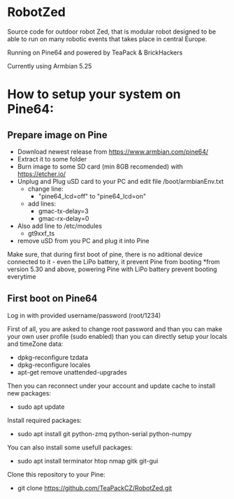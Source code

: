 # RobotZed
Source code for outdoor robot Zed, that is modular robot designed to be
able to run on many robotic events that takes place in central Europe.

Running on Pine64 and powered by TeaPack & BrickHackers

Currently using Armbian 5.25

# How to setup your system on Pine64:
## Prepare image on Pine
*   Download newest release from https://www.armbian.com/pine64/
*   Extract it to some folder
*   Burn image to some SD card (min 8GB recomended) with https://etcher.io/
*   Unplug and Plug uSD card to your PC and edit file /boot/armbianEnv.txt
    - change line:
        - "pine64_lcd=off" to "pine64_lcd=on"
    - add lines:
        - gmac-tx-delay=3
        - gmac-rx-delay=0
* Also add line to /etc/modules
    - gt9xxf_ts
*   remove uSD from you PC and plug it into Pine

Make sure, that during first boot of pine, there is no aditional device 
connected to it - even the LiPo battery, it prevent Pine from booting
*from version 5.30 and above, powering Pine with LiPo battery prevent booting everytime

## First boot on Pine64
Log in with provided username/password (root/1234)

First of all, you are asked to change root password and than you can make
your own user profile (sudo enabled) than you can directly setup your
 locals and timeZone data:
*   dpkg-reconfigure tzdata
*   dpkg-reconfigure locales
*   apt-get remove unattended-upgrades

Then you can reconnect under your account and update cache to install
 new packages:
*    sudo apt update

Install required packages:
*    sudo apt install git python-zmq python-serial python-numpy

You can also install some usefull packages:
*    sudo apt install terminator htop nmap gitk git-gui

Clone this repository to your Pine:
*   git clone https://github.com/TeaPackCZ/RobotZed.git

